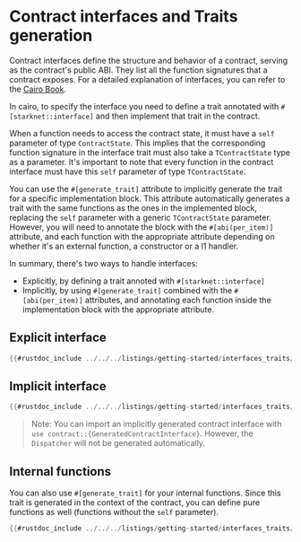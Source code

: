 # Contract interfaces and Traits generation

Contract interfaces define the structure and behavior of a contract, serving as the contract's public ABI. They list all the function signatures that a contract exposes. For a detailed explanation of interfaces, you can refer to the [Cairo Book](https://book.cairo-lang.org/ch99-01-02-a-simple-contract.html).

In cairo, to specify the interface you need to define a trait annotated with `#[starknet::interface]` and then implement that trait in the contract.

When a function needs to access the contract state, it must have a `self` parameter of type `ContractState`. This implies that the corresponding function signature in the interface trait must also take a `TContractState` type as a parameter. It's important to note that every function in the contract interface must have this `self` parameter of type `TContractState`.

You can use the `#[generate_trait]` attribute to implicitly generate the trait for a specific implementation block. This attribute automatically generates a trait with the same functions as the ones in the implemented block, replacing the `self` parameter with a generic `TContractState` parameter. However, you will need to annotate the block with the `#[abi(per_item)]` attribute, and each function with the appropriate attribute depending on whether it's an external function, a constructor or a l1 handler.

In summary, there's two ways to handle interfaces:

- Explicitly, by defining a trait annoted with `#[starknet::interface]`
- Implicitly, by using `#[generate_trait]` combined with the `#[abi(per_item)]` attributes, and annotating each function inside the implementation block with the appropriate attribute.

## Explicit interface

```rust
{{#rustdoc_include ../../../listings/getting-started/interfaces_traits/src/explicit.cairo:contract}}
```

## Implicit interface

```rust
{{#rustdoc_include ../../../listings/getting-started/interfaces_traits/src/implicit.cairo:contract}}
```

> Note: You can import an implicitly generated contract interface with `use contract::{GeneratedContractInterface}`. However, the `Dispatcher` will not be generated automatically.

## Internal functions

You can also use `#[generate_trait]` for your internal functions.
Since this trait is generated in the context of the contract, you can define pure functions as well (functions without the `self` parameter).

```rust
{{#rustdoc_include ../../../listings/getting-started/interfaces_traits/src/implicit_internal.cairo:contract}}
```
